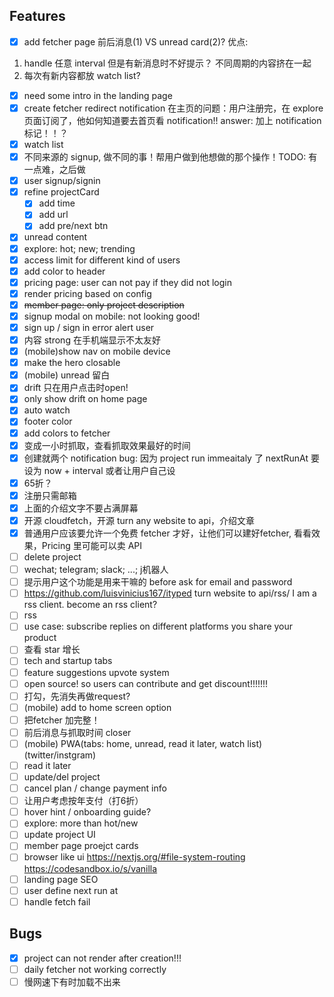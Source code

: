 ## Features

- [x] add fetcher page
前后消息(1) VS unread card(2)?
优点:
1. handle 任意 interval
但是有新消息时不好提示？
不同周期的内容挤在一起
2. 每次有新内容都放 watch list?
- [x] need some intro in the landing page
- [x] create fetcher redirect
notification 在主页的问题：用户注册完，在 explore 页面订阅了，他如何知道要去首页看 notification!!
    answer: 加上 notification 标记！！？
- [x] watch list
- [x] 不同来源的 signup, 做不同的事！帮用户做到他想做的那个操作！TODO: 有一点难，之后做
- [x] user signup/signin
- [x] refine projectCard
  - [x] add time
  - [x] add url
  - [x] add pre/next btn
- [x] unread content
- [x] explore: hot; new; trending
- [x] access limit for different kind of users
- [x] add color to header
- [x] pricing page: user can not pay if they did not login
- [x] render pricing based on config
- [x] ~~member page: only project description~~
- [x] signup modal on mobile: not looking good!
- [x] sign up / sign in error alert user
- [x] 内容 strong 在手机端显示不太友好
- [x] (mobile)show nav on mobile device
- [x] make the hero closable
- [x] (mobile) unread 留白
- [x] drift 只在用户点击时open!
- [x] only show drift on home page
- [x] auto watch
- [x] footer color
- [x] add colors to fetcher
- [x] 变成一小时抓取，查看抓取效果最好的时间
- [x] 创建就两个 notification bug: 因为 project run immeaitaly 了 nextRunAt 要设为 now + interval 或者让用户自己设
- [x] 65折？
- [x] 注册只需邮箱
- [x] 上面的介绍文字不要占满屏幕
- [x] 开源 cloudfetch，开源 turn any website to api，介绍文章
- [x] 普通用户应该要允许一个免费 fetcher 才好，让他们可以建好fetcher, 看看效果，Pricing 里可能可以卖 API
- [ ] delete project
- [ ] wechat; telegram; slack; ...; j机器人
- [ ] 提示用户这个功能是用来干嘛的 before ask for email and password
- [ ] https://github.com/luisvinicius167/ityped turn website to api/rss/ I am a rss client. become an rss client?
- [ ] rss
- [ ] use case: subscribe replies on different platforms you share your product
- [ ] 查看 star 增长
- [ ] tech and startup tabs
- [ ] feature suggestions upvote system
- [ ] open source! so users can contribute and get discount!!!!!!!
- [ ] 打勾，先消失再做request?
- [ ] (mobile) add to home screen option
- [ ] 把fetcher 加完整！
- [ ] 前后消息与抓取时间 closer
- [ ] (mobile) PWA(tabs: home, unread, read it later, watch list) (twitter/instgram)
- [ ] read it later
- [ ] update/del project
- [ ] cancel plan / change payment info
- [ ] 让用户考虑按年支付（打6折）
- [ ] hover hint / onboarding guide?
- [ ] explore: more than hot/new
- [ ] update project UI
- [ ] member page proejct cards
- [ ] browser like ui https://nextjs.org/#file-system-routing  https://codesandbox.io/s/vanilla
- [ ] landing page SEO
- [ ] user define next run at
- [ ] handle fetch fail

## Bugs

- [x] project can not render after creation!!!
- [ ] daily fetcher not working correctly
- [ ] 慢网速下有时加载不出来